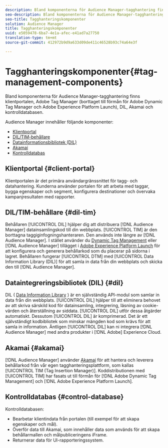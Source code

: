 ```yaml
---
description: Bland komponenterna för Audience Manager-tagghantering finns klientportalen, Adobe Tag Manager (borttaget till förmån för Adobe Dynamic Tag Manager och Adobe Experience Platform Launch), DIL, Akamai och kontrolldatabasen.
seo-description: Bland komponenterna för Audience Manager-tagghantering finns klientportalen, Adobe Tag Manager (borttaget till förmån för Adobe Dynamic Tag Manager och Adobe Experience Platform Launch), DIL, Akamai och kontrolldatabasen.
seo-title: Tagghanteringskomponenter
solution: Audience Manager
title: Tagghanteringskomponenter
uuid: e5059478-6ba7-4e1a-afec-e41ad7a27750
translation-type: tm+mt
source-git-commit: 412972b9d9a633d09de411c46528b93c74a64e3f

---
```



# Tagghanteringskomponenter{#tag-management-components}

Bland komponenterna för Audience Manager-tagghantering finns klientportalen, Adobe Tag Manager (borttaget till förmån för Adobe Dynamic Tag Manager och Adobe Experience Platform Launch), DIL, Akamai och kontrolldatabasen.

<!-- 

c_comptag.xml

 -->

Audience Manager innehåller följande komponenter:

* [Klientportal](../../reference/system-components/components-tag-management.md#client-portal)
* [DIL/TIM-behållare](../../reference/system-components/components-tag-management.md#dil-tim)
* [Datainformationsbibliotek (DIL)](../../reference/system-components/components-tag-management.md#dil)
* [Akamai](../../reference/system-components/components-tag-management.md#akamai)
* [Kontrolldatabas](../../reference/system-components/components-tag-management.md#control-database)

## Klientportal {#client-portal}

Klientportalen är det primära användargränssnittet för tagg- och datahantering. Kunderna använder portalen för att arbeta med taggar, bygga egenskaper och segment, konfigurera destinationer och övervaka kampanjresultaten med rapporter.

## DIL/TIM-behållare {#dil-tim}

Behållaren [!UICONTROL DIL] hjälper dig att distribuera [!DNL Audience Manager] datainsamlingskod till din webbplats. [!UICONTROL TIM] är den borttagna taggiginfogningshanteraren. Den används inte längre av [!DNL Audience Manager]. I stället använder du [Dynamic Tag Management](https://docs.adobe.com/content/help/en/dtm/using/dtm-home.html) eller [!DNL Audience Manager] tillägget i [Adobe Experience Platform Launch](https://docs.adobelaunch.com/extension-reference/web/adobe-audience-manager-extension) för att konfigurera och generera behållarkod som du placerar på sidorna i lagret. Behållaren fungerar [!UICONTROL DTM] med [!UICONTROL Data Information Library (DIL)] för att samla in data från din webbplats och skicka den till [!DNL Audience Manager].

## Dataintegreringsbibliotek (DIL) {#dil}

DIL ( [Data Information Library](../../dil/dil-overview.md) ) är en självständig API-modul som samlar in data från din webbplats. [!UICONTROL DIL] hjälper till att eliminera behovet av att skriva särskild kod för datainsamling, integrering, läsning av cookie-värden och återställning av siddata. [!UICONTROL DIL] utför dessa åtgärder automatiskt. Dessutom [!UICONTROL DIL] är komprimerad. Det är ett självständigt kodbibliotek som minskar mängden kod som krävs för att samla in information. Äntligen [!UICONTROL DIL] kan ni integrera [!DNL Audience Manager] med andra produkter i [!DNL Adobe] Experience Cloud.

## Akamai {#akamai}

[!DNL Audience Manager] använder [Akamai](https://www.akamai.com/html/about/index.html) för att hantera och leverera behållarkod från vår egen tagghanteringsplattform, som kallas [!UICONTROL TIM (Tag Insertion Manager)]. Koddistributionen med [!UICONTROL TIM] har fasats ut till förmån för [!DNL Adobe Dynamic Tag Management] och [!DNL Adobe Experience Platform Launch].

## Kontrolldatabas {#control-database}

Kontrolldatabasen:

* Bearbetar klientindata från portalen (till exempel för att skapa egenskaper och mål).
* Överför data till Akamai, som innehåller data som används för att skapa behållarmallen och målpubliceringens iFrame.
* Returnerar data för UI-rapporteringssystem.

